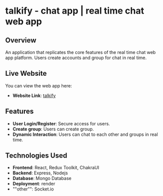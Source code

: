 # talkify - chat app | real time chat web app

## Overview
An application that replicates the core features of the real time chat web app platform. Users create accounts and group for chat in real time.

## Live Website
You can view the web app here:

- **Website Link**: [talkify](https://talkify-eicp.onrender.com)

## Features
  - **User Login/Register**: Secure access for users.
  - **Create group**: Users can create group.
  - **Dynamic Interaction**: Users can chat to each other and groups in real time.

## Technologies Used

- **Frontend**: React, Redux Toolkit, ChakraUI
- **Backend**:  Express, Nodejs
- **Database**: Mongo Database
- **Deployment**: render
- ""other"": Socket.io
